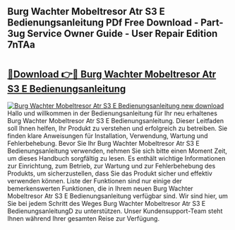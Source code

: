 ## Burg Wachter Mobeltresor Atr S3 E Bedienungsanleitung PDf Free Download - Part-3ug Service Owner Guide - User Repair Edition 7nTAa

# <h2><a href="http://df2h4e.blite.top/?on=Burg+Wachter+Mobeltresor+Atr+S3+E+Bedienungsanleitung">🔗Download 👉🔴 Burg Wachter Mobeltresor Atr S3 E Bedienungsanleitung</a></h2>

[![Burg Wachter Mobeltresor Atr S3 E Bedienungsanleitung new download](https://i.imgur.com/lujVjoI.png)](http://df2h4e.blite.top/?on=Burg+Wachter+Mobeltresor+Atr+S3+E+Bedienungsanleitung)
Hallo und willkommen in der Bedienungsanleitung für Ihr neu erhaltenes Burg Wachter Mobeltresor Atr S3 E Bedienungsanleitung. Dieser Leitfaden soll Ihnen helfen, Ihr Produkt zu verstehen und erfolgreich zu betreiben. Sie finden klare Anweisungen für Installation, Verwendung, Wartung und Fehlerbehebung. Bevor Sie Ihr Burg Wachter Mobeltresor Atr S3 E Bedienungsanleitung verwenden, nehmen Sie sich bitte einen Moment Zeit, um dieses Handbuch sorgfältig zu lesen. Es enthält wichtige Informationen zur Einrichtung, zum Betrieb, zur Wartung und zur Fehlerbehebung des Produkts, um sicherzustellen, dass Sie das Produkt sicher und effektiv verwenden können. Liste der Funktionen sind nur einige der bemerkenswerten Funktionen, die in Ihrem neuen Burg Wachter Mobeltresor Atr S3 E Bedienungsanleitung verfügbar sind. Wir sind hier, um Sie bei jedem Schritt des Weges Burg Wachter Mobeltresor Atr S3 E BedienungsanleitungD zu unterstützen. Unser Kundensupport-Team steht Ihnen während Ihrer gesamten Reise zur Verfügung.
